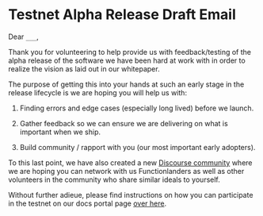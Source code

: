 # Testnet Alpha Release Draft Email

Dear `___`,

Thank you for volunteering to help provide us with feedback/testing of the alpha release of the software we have been hard at work with in order to realize the vision as laid out in our whitepaper.

The purpose of getting this into your hands at such an early stage in the release lifecycle is we are hoping you will help us with:

1.  Finding errors and edge cases (especially long lived) before we launch.

2.  Gather feedback so we can ensure we are delivering on what is important when we ship.

3.  Build community / rapport with you (our most important early adopters).

To this last point, we have also created a new [Discourse community](https://community.fx.land) where we are hoping you can network with us Functionlanders as well as other volunteers in the community who share similar ideals to yourself.

Without further adieue, please find instructions on how you can participate in the testnet on our docs portal page [over here](https://docs.fx.land/release/testnet_alpha).
